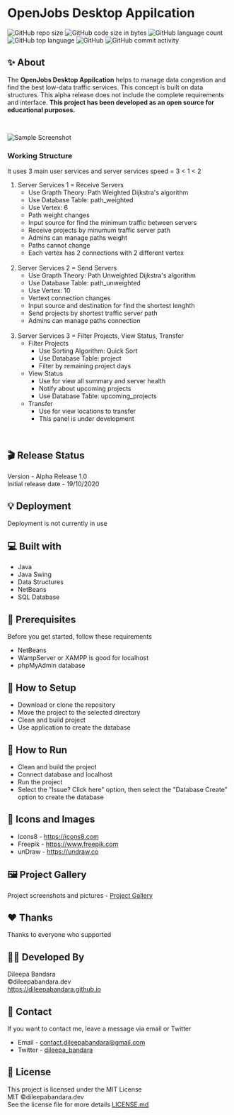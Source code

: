 # OpenJobs Desktop Appilcation

![GitHub repo size](https://img.shields.io/github/repo-size/dileepabandara/openjobs_desktop?color=red&label=repository%20size)
![GitHub code size in bytes](https://img.shields.io/github/languages/code-size/dileepabandara/openjobs_desktop?color=red)
![GitHub language count](https://img.shields.io/github/languages/count/dileepabandara/openjobs_desktop)
![GitHub top language](https://img.shields.io/github/languages/top/dileepabandara/openjobs_desktop)
![GitHub](https://img.shields.io/github/license/dileepabandara/openjobs_desktop?color=yellow)
![GitHub commit activity](https://img.shields.io/github/commit-activity/m/dileepabandara/openjobs_desktop?color=brightgreen&label=commits)

## ✨ About

The **OpenJobs Desktop Appilcation** helps to manage data congestion and find the best low-data traffic services. This concept is built on data structures. This alpha release does not include the complete requirements and interface. **This project has been developed as an open source for educational purposes.**

<br>

![Sample Screenshot](https://dileepabandara.github.io/public-images/projects/openjobs-desktop-preview.png)

### **Working Structure**

It uses 3 main user services and server services speed = 3 < 1 < 2

1. Server Services 1 = Receive Servers
   - Use Grapth Theory: Path Weighted Dijkstra's algorithm
   - Use Database Table: path_weighted
   - Use Vertex: 6
   - Path weight changes
   - Input source for find the minimum traffic between servers
   - Receive projects by minumum traffic server path
   - Admins can manage paths weight
   - Paths cannot change
   - Each vertex has 2 connections with 2 different vertex  
     <br>
2. Server Services 2 = Send Servers
   - Use Grapth Theory: Path Unweighted Dijkstra's algorithm
   - Use Database Table: path_unweighted
   - Use Vertex: 10
   - Vertext connection changes
   - Input source and destination for find the shortest lenghth
   - Send projects by shortest traffic server path
   - Admins can manage paths connection  
     <br>
3. Server Services 3 = Filter Projects, View Status, Transfer
   - Filter Projects
     - Use Sorting Algorithm: Quick Sort
     - Use Database Table: project
     - Filter by remaining project days
   - View Status
     - Use for view all summary and server health
     - Notify about upcoming projects
     - Use Database Table: upcoming_projects
   - Transfer
     - Use for view locations to transfer
     - This panel is under development

<br>

## 🎬 Release Status

Version - Alpha Release 1.0  
Initial release date - 19/10/2020

## 💡 Deployment

Deployment is not currently in use

## 💻 Built with

- Java
- Java Swing
- Data Structures
- NetBeans
- SQL Database

## 📌 Prerequisites

Before you get started, follow these requirements

- NetBeans
- WampServer or XAMPP is good for localhost
- phpMyAdmin database

## 🍃 How to Setup

- Download or clone the repository
- Move the project to the selected directory
- Clean and build project
- Use application to create the database

## 🚀 How to Run

- Clean and build the project
- Connect database and localhost
- Run the project
- Select the "Issue? Click here" option, then select the "Database Create" option to create the database

## 📸 Icons and Images

- Icons8 - https://icons8.com
- Freepik - https://www.freepik.com
- unDraw - https://undraw.co

## 🖼️ Project Gallery

Project screenshots and pictures - [Project Gallery](https://dileepabandara.github.io/project-gallery)

## ❤️ Thanks

Thanks to everyone who supported

## 👨‍💻 Developed By

Dileepa Bandara  
©dileepabandara.dev  
https://dileepabandara.github.io

## 💬 Contact

If you want to contact me, leave a message via email or Twitter

- Email - <contact.dileepabandara@gmail.com>
- Twitter - [dileepa_bandara](https://twitter.com/dileepa_bandara)

## 📜 License

This project is licensed under the MIT License  
MIT ©dileepabandara.dev  
See the license file for more details [LICENSE.md](https://github.com/dileepabandara/openjobs_desktop/blob/main/LICENSE)
